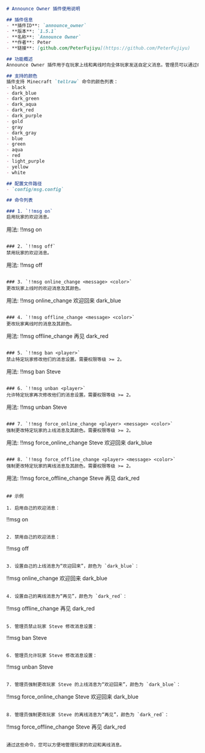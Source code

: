 ```markdown
# Announce Owner 插件使用说明

## 插件信息
- **插件ID**: `announce_owner`
- **版本**: `1.5.1`
- **名称**: `Announce Owner`
- **作者**: Peter
- **链接**: [github.com/PeterFujiyu](https://github.com/PeterFujiyu)

## 功能概述
Announce Owner 插件用于在玩家上线和离线时向全体玩家发送自定义消息。管理员可以通过命令启用或禁用消息，设置消息内容和颜色，禁止或允许特定玩家修改他们的消息。

## 支持的颜色
插件支持 Minecraft `tellraw` 命令的颜色列表：
- black
- dark_blue
- dark_green
- dark_aqua
- dark_red
- dark_purple
- gold
- gray
- dark_gray
- blue
- green
- aqua
- red
- light_purple
- yellow
- white

## 配置文件路径
- `config/msg.config`

## 命令列表

### 1. `!!msg on`
启用玩家的欢迎消息。

```
用法: !!msg on
```

### 2. `!!msg off`
禁用玩家的欢迎消息。

```
用法: !!msg off
```

### 3. `!!msg online_change <message> <color>`
更改玩家上线时的欢迎消息及其颜色。

```
用法: !!msg online_change 欢迎回来 dark_blue
```

### 4. `!!msg offline_change <message> <color>`
更改玩家离线时的消息及其颜色。

```
用法: !!msg offline_change 再见 dark_red
```

### 5. `!!msg ban <player>`
禁止特定玩家修改他们的消息设置。需要权限等级 >= 2。

```
用法: !!msg ban Steve
```

### 6. `!!msg unban <player>`
允许特定玩家再次修改他们的消息设置。需要权限等级 >= 2。

```
用法: !!msg unban Steve
```

### 7. `!!msg force_online_change <player> <message> <color>`
强制更改特定玩家的上线消息及其颜色。需要权限等级 >= 2。

```
用法: !!msg force_online_change Steve 欢迎回来 dark_blue
```

### 8. `!!msg force_offline_change <player> <message> <color>`
强制更改特定玩家的离线消息及其颜色。需要权限等级 >= 2。

```
用法: !!msg force_offline_change Steve 再见 dark_red
```

## 示例

1. 启用自己的欢迎消息：

```
!!msg on
```

2. 禁用自己的欢迎消息：

```
!!msg off
```

3. 设置自己的上线消息为“欢迎回来”，颜色为 `dark_blue`：

```
!!msg online_change 欢迎回来 dark_blue
```

4. 设置自己的离线消息为“再见”，颜色为 `dark_red`：

```
!!msg offline_change 再见 dark_red
```

5. 管理员禁止玩家 Steve 修改消息设置：

```
!!msg ban Steve
```

6. 管理员允许玩家 Steve 修改消息设置：

```
!!msg unban Steve
```

7. 管理员强制更改玩家 Steve 的上线消息为“欢迎回来”，颜色为 `dark_blue`：

```
!!msg force_online_change Steve 欢迎回来 dark_blue
```

8. 管理员强制更改玩家 Steve 的离线消息为“再见”，颜色为 `dark_red`：

```
!!msg force_offline_change Steve 再见 dark_red
```

通过这些命令，您可以方便地管理玩家的欢迎和离线消息。
```
